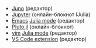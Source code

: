 - [Juno](https://junolab.org) (редактор)
- [Jupyter](https://try.jupyter.org) (онлайн-блокнот IJulia)
- [Emacs](https://www.gnu.org/software/emacs) [Julia
  mode](https://www.emacswiki.org/emacs/JuliaProgrammingLanguage) (редактор)
- [Pluto.jl](https://plutojl.org) (онлайн-блокнот)
- [vim](https://www.vim.org) [Julia
  mode](https://github.com/JuliaLang/julia-vim) (редактор)
- [VS Code
  extension](https://marketplace.visualstudio.com/items?itemName=julialang.language-julia)
  (редактор)
